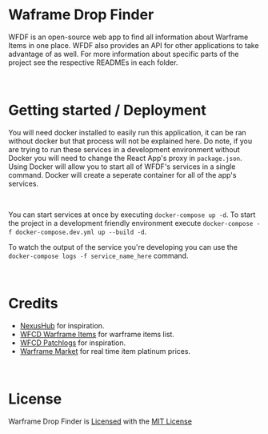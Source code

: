 # Waframe Drop Finder
WFDF is an open-source web app to find all information about Warframe Items in one place. WFDF also provides an API for other applications to take advantage of as well. For more information about specific parts of the project see the respective READMEs in each folder.

<br />

# Getting started / Deployment
You will need docker installed to easily run this application, it can be ran without docker but that process will not be explained here. Do note, if you are trying to run these services in a development environment without Docker you will need to change the React App's proxy in `package.json`. Using Docker will allow you to start all of WFDF's services in a single command. Docker will create a seperate container for all of the app's services.

<br />

You can start services at once by executing `docker-compose up -d`. To start the project in a development friendly environment execute `docker-compose -f docker-compose.dev.yml up --build -d`. 

To watch the output of the service you're developing you can use the `docker-compose logs -f service_name_here` command.

<br />

# Credits
- [NexusHub](https://github.com/nexus-devs/NexusHub) for inspiration.
- [WFCD Warframe Items](https://github.com/WFCD/warframe-items) for warframe items list.
- [WFCD Patchlogs](https://github.com/WFCD/warframe-patchlogs) for inspiration.
- [Warframe Market](https://warframe.market/) for real time item platinum prices.

<br />

# License
Warframe Drop Finder is [Licensed](/LICENSE) with the [MIT License](https://spdx.org/licenses/MIT.html)
